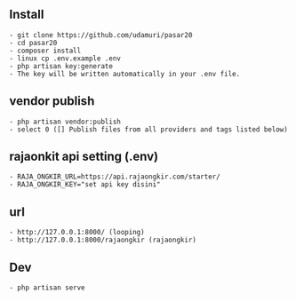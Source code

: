 ## Install
    - git clone https://github.com/udamuri/pasar20
    - cd pasar20
    - composer install
    - linux cp .env.example .env
    - php artisan key:generate
    - The key will be written automatically in your .env file.
## vendor publish
    - php artisan vendor:publish
    - select 0 ([] Publish files from all providers and tags listed below)
## rajaonkit api setting (.env)
    - RAJA_ONGKIR_URL=https://api.rajaongkir.com/starter/
    - RAJA_ONGKIR_KEY="set api key disini"
## url
    - http://127.0.0.1:8000/ (looping)
    - http://127.0.0.1:8000/rajaongkir (rajaongkir)
## Dev
    - php artisan serve

